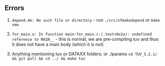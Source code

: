 
## Errors
1. `depend.mk: No such file or directory`  - run `./src/sfmakedepend` or `make new`


2. `for_main.o: In function main:for_main.c:(.text+0x2a): undefined reference to MAIN__` - this is normal, we are pre-compiling tuv and thus it does not have a main body (which it is not)


3. Anything mentioning tuv or DATAXX folders; or ./params `cd TUV_5.2.1/ && git pull && cd ../ && make tuv`

